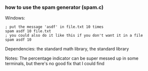 ### how to use the spam generator (spam.c)
Windows:
```batch
; put the message 'asdf' in file.txt 10 times
spam asdf 10 file.txt
; you could also do it like this if you don't want it in a file
spam asdf 10
```

Dependencies: the standard math library, the standard library

Notes: The percentage indicator can be super messed up in some terminals, but there's no good fix that I could find
